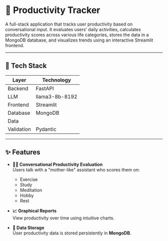 # 🧠 Productivity Tracker

A full-stack application that tracks user productivity based on conversational input. It evaluates users’ daily activities, calculates productivity scores across various life categories, stores the data in a MongoDB database, and visualizes trends using an interactive Streamlit frontend.

---

## 🚀 Tech Stack

| Layer      | Technology             |
|------------|------------------------|
| Backend    | FastAPI                |
| LLM        | llama3-8b-8192         |
| Frontend   | Streamlit              |
| Database   | MongoDB                |
|    Data
| Validation | Pydantic               |

---
## ✨ Features

- **👩‍🏫 Conversational Productivity Evaluation**  
  Users talk with a "mother-like" assistant who scores them on:
  - Exercise
  - Study
  - Meditation
  - Hobby
  - Rest

- **📈 Graphical Reports**  
  View productivity over time using intuitive charts.

- **🧾 Data Storage**  
  User productivity data is stored persistently in **MongoDB**.
